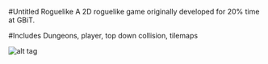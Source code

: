 #Untitled Roguelike
A 2D roguelike game originally developed for 20% time at GBiT. 

#Includes
Dungeons, player, top down collision, tilemaps

![alt tag](https://raw.githubusercontent.com/redsled84/topDownGame/master/repo/repoImg1.png)
